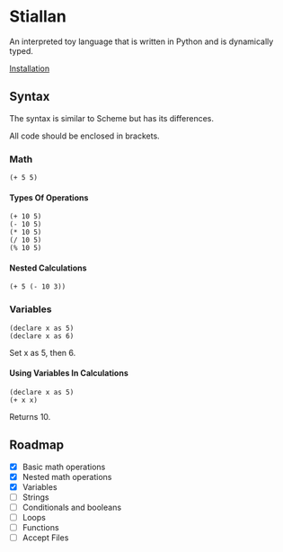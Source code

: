 # Stiallan
An interpreted toy language that is written in Python and is dynamically typed.

[Installation](docs/Installation.md)

## Syntax
The syntax is similar to Scheme but has its differences.

All code should be enclosed in brackets.

### Math
```
(+ 5 5)
```

#### Types Of Operations
```
(+ 10 5)
(- 10 5)
(* 10 5)
(/ 10 5)
(% 10 5)
```

#### Nested Calculations
```
(+ 5 (- 10 3))
```

### Variables

```
(declare x as 5)
(declare x as 6)
```
Set x as 5, then 6.

#### Using Variables In Calculations
```
(declare x as 5)
(+ x x)
```
Returns 10.

## Roadmap
- [x]  Basic math operations
- [x]  Nested math operations
- [x]  Variables
- [ ]  Strings
- [ ]  Conditionals and booleans
- [ ]  Loops
- [ ]  Functions
- [ ]  Accept Files

